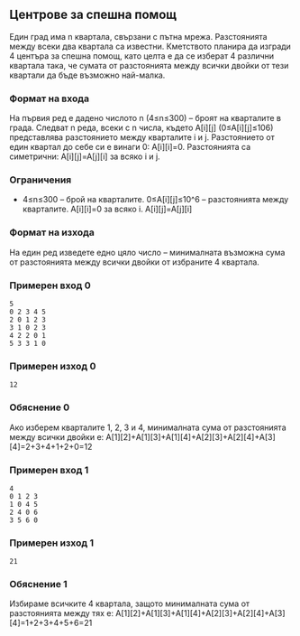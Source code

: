 ## Центрове за спешна помощ

Един град има n квартала, свързани с пътна мрежа. Разстоянията между всеки два квартала са известни. Кметството планира да изгради 4 центъра за спешна помощ, като целта е да се изберат 4 различни квартала така, че сумата от разстоянията между всички двойки от тези квартали да бъде възможно най-малка. 

### Формат на входа

На първия ред е дадено числото n (4≤n≤300) – броят на кварталите в града. Следват n реда, всеки с n числа, където A[i][j] (0≤A[i][j]≤106) представлява разстоянието между кварталите i и j. Разстоянието от един квартал до себе си е винаги 0: A[i][i]=0. Разстоянията са симетрични: A[i][j]=A[j][i] за всяко i и j. 

### Ограничения

- 4≤n≤300 – брой на кварталите. 0≤A[i][j]≤10^6 – разстоянията между кварталите. A[i][i]=0 за всяко i. A[i][j]=A[j][i] 


### Формат на изхода

На един ред изведете едно цяло число – минималната възможна сума от разстоянията между всички двойки от избраните 4 квартала. 

### Примерен вход 0

```
5 
0 2 3 4 5 
2 0 1 2 3 
3 1 0 2 3 
4 2 2 0 1 
5 3 3 1 0  
```

### Примерен изход 0

```
12
```

### Обяснение 0

Ако изберем кварталите 1, 2, 3 и 4, минималната сума от разстоянията между всички двойки е: A[1][2]+A[1][3]+A[1][4]+A[2][3]+A[2][4]+A[3][4]=2+3+4+1+2+0=12 


### Примерен вход 1

```
4 
0 1 2 3 
1 0 4 5 
2 4 0 6 
3 5 6 0 
```

### Примерен изход 1

```
21 
```

### Обяснение 1

Избираме всичките 4 квартала, защото минималната сума от разстоянията между тях е: A[1][2]+A[1][3]+A[1][4]+A[2][3]+A[2][4]+A[3][4]=1+2+3+4+5+6=21 

